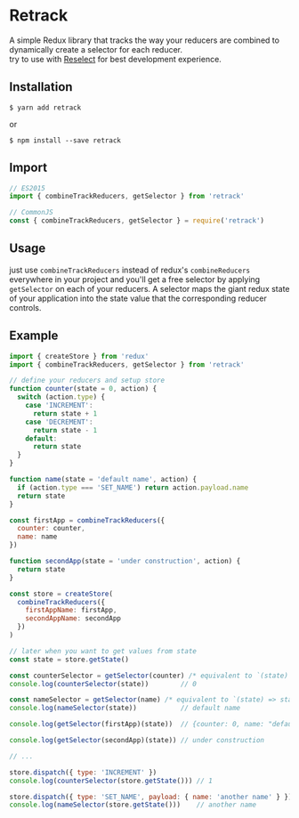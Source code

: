 # Retrack
A simple Redux library that tracks the way your reducers are combined to dynamically create a selector for each reducer.  
try to use with [Reselect](https://github.com/reduxjs/reselect/) for best development experience.

## Installation
```
$ yarn add retrack
```
or
```
$ npm install --save retrack
```

## Import
```javascript
// ES2015
import { combineTrackReducers, getSelector } from 'retrack'

// CommonJS
const { combineTrackReducers, getSelector } = require('retrack')
```

## Usage
just use `combineTrackReducers` instead of redux's `combineReducers` everywhere in your project and you'll get a free selector by applying `getSelector` on each of your reducers. A selector maps the giant redux state of your application into the state value that the corresponding reducer controls.

## Example
```javascript
import { createStore } from 'redux'
import { combineTrackReducers, getSelector } from 'retrack'

// define your reducers and setup store
function counter(state = 0, action) {
  switch (action.type) {
    case 'INCREMENT':
      return state + 1
    case 'DECREMENT':
      return state - 1
    default:
      return state
  }
}

function name(state = 'default name', action) {
  if (action.type === 'SET_NAME') return action.payload.name
  return state
}

const firstApp = combineTrackReducers({
  counter: counter,
  name: name
})

function secondApp(state = 'under construction', action) {
  return state
}

const store = createStore(
  combineTrackReducers({
    firstAppName: firstApp,
    secondAppName: secondApp
  })
)

// later when you want to get values from state
const state = store.getState()

const counterSelector = getSelector(counter) /* equivalent to `(state) => state.firstAppName.counter` */
console.log(counterSelector(state))        // 0

const nameSelector = getSelector(name) /* equivalent to `(state) => state.firstAppName.name` */
console.log(nameSelector(state))           // default name

console.log(getSelector(firstApp)(state))  // {counter: 0, name: "default name"}

console.log(getSelector(secondApp)(state)) // under construction

// ...

store.dispatch({ type: 'INCREMENT' })
console.log(counterSelector(store.getState())) // 1

store.dispatch({ type: 'SET_NAME', payload: { name: 'another name' } })
console.log(nameSelector(store.getState()))    // another name
```
